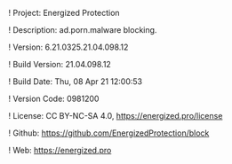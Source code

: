 ! Project: Energized Protection

! Description: ad.porn.malware blocking.

! Version: 6.21.0325.21.04.098.12

! Build Version: 21.04.098.12

! Build Date: Thu, 08 Apr 21 12:00:53

! Version Code: 0981200

! License: CC BY-NC-SA 4.0, https://energized.pro/license

! Github: https://github.com/EnergizedProtection/block

! Web: https://energized.pro
